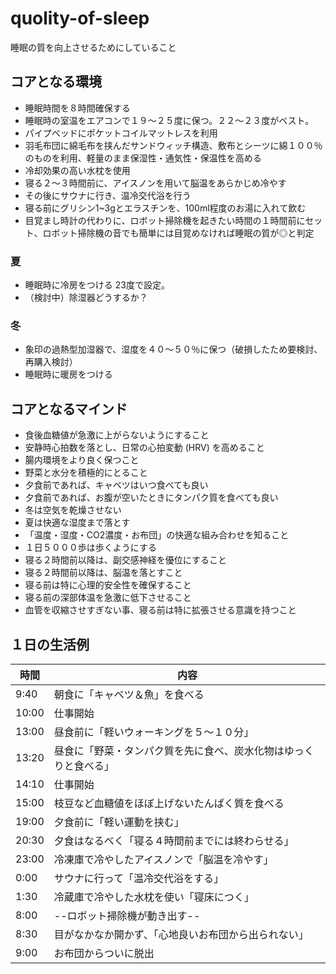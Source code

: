 # quolity-of-sleep

睡眠の質を向上させるためにしていること



## コアとなる環境

* 睡眠時間を８時間確保する
* 睡眠時の室温をエアコンで１９～２５度に保つ。２２～２３度がベスト。
* パイプベッドにポケットコイルマットレスを利用
* 羽毛布団に綿毛布を挟んだサンドウィッチ構造、敷布とシーツに綿１００％のものを利用、軽量のまま保湿性・通気性・保温性を高める
* 冷却効果の高い水枕を使用
* 寝る２～３時間前に、アイスノンを用いて脳温をあらかじめ冷やす
* その後にサウナに行き、温冷交代浴を行う
* 寝る前にグリシン1~3gとエラスチンを、100ml程度のお湯に入れて飲む
* 目覚まし時計の代わりに、ロボット掃除機を起きたい時間の１時間前にセット、ロボット掃除機の音でも簡単には目覚めなければ睡眠の質が◎と判定

### 夏
* 睡眠時に冷房をつける 23度で設定。
* （検討中）除湿器どうするか？


### 冬

* 象印の過熱型加湿器で、湿度を４０～５０％に保つ（破損したため要検討、再購入検討）
* 睡眠時に暖房をつける



## コアとなるマインド

* 食後血糖値が急激に上がらないようにすること
* 安静時心拍数を落とし、日常の心拍変動 (HRV) を高めること
* 腸内環境をより良く保つこと
* 野菜と水分を積極的にとること
* 夕食前であれば、キャベツはいつ食べても良い
* 夕食前であれば、お腹が空いたときにタンパク質を食べても良い
* 冬は空気を乾燥させない
* 夏は快適な湿度まで落とす
* 「温度・湿度・CO2濃度・お布団」の快適な組み合わせを知ること
* １日５０００歩は歩くようにする
* 寝る２時間前以降は、副交感神経を優位にすること
* 寝る２時間前以降は、脳温を落とすこと
* 寝る前は特に心理的安全性を確保すること
* 寝る前の深部体温を急激に低下させること
* 血管を収縮させすぎない事、寝る前は特に拡張させる意識を持つこと


## １日の生活例

| 時間  | 内容                                                         |
| ----- | ------------------------------------------------------------ |
| 9:40 | 朝食に「キャベツ＆魚」を食べる                            |
| 10:00 | 仕事開始                                                     |
| 13:00 | 昼食前に「軽いウォーキングを５～１０分」                       |
| 13:20 | 昼食に「野菜・タンパク質を先に食べ、炭水化物はゆっくりと食べる」 |
| 14:10 | 仕事開始                                                     |
| 15:00 | 枝豆など血糖値をほぼ上げないたんぱく質を食べる                                                     |
| 19:00 | 夕食前に「軽い運動を挟む」                                 |
| 20:30 | 夕食はなるべく「寝る４時間前までには終わらせる」                     |
| 23:00 | 冷凍庫で冷やしたアイスノンで「脳温を冷やす」 |
| 0:00 | サウナに行って「温冷交代浴をする」                                   |
| 1:30  | 冷蔵庫で冷やした水枕を使い「寝床につく」           |
| 8:00  | --ロボット掃除機が動き出す--           |
| 8:30  | 目がなかなか開かず、「心地良いお布団から出られない」           |
| 9:00  | お布団からついに脱出           |


